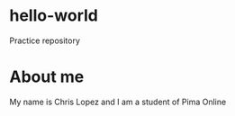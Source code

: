 # hello-world
Practice repository
# About me

My name is Chris Lopez and I am a student of Pima Online
